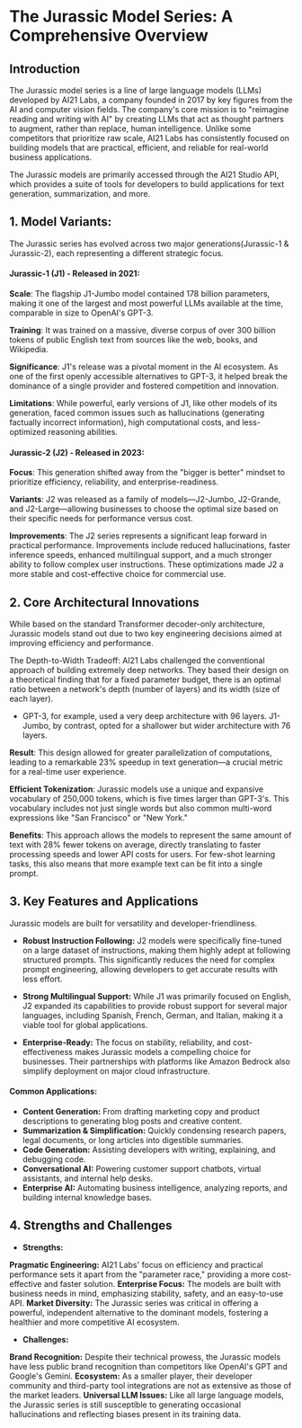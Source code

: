 # **The Jurassic Model Series: A Comprehensive Overview**

## **Introduction**
The Jurassic model series is a line of large language models (LLMs) developed by AI21 Labs, a company founded in 2017 by key figures from the AI and computer vision fields. The company's core mission is to "reimagine reading and writing with AI" by creating LLMs that act as thought partners to augment, rather than replace, human intelligence. Unlike some competitors that prioritize raw scale, AI21 Labs has consistently focused on building models that are practical, efficient, and reliable for real-world business applications.

The Jurassic models are primarily accessed through the AI21 Studio API, which provides a suite of tools for developers to build applications for text generation, summarization, and more.

## **1. Model Variants:** 

The Jurassic series has evolved across two major generations(Jurassic-1 & Jurassic-2), each representing a different strategic focus.

#### **Jurassic-1 (J1)** - Released in 2021:

**Scale**: The flagship J1-Jumbo model contained 178 billion parameters, making it one of the largest and most powerful LLMs available at the time, comparable in size to OpenAI's GPT-3.

**Training**: It was trained on a massive, diverse corpus of over 300 billion tokens of public English text from sources like the web, books, and Wikipedia.

**Significance**: J1's release was a pivotal moment in the AI ecosystem. As one of the first openly accessible alternatives to GPT-3, it helped break the dominance of a single provider and fostered competition and innovation.

**Limitations**: While powerful, early versions of J1, like other models of its generation, faced common issues such as hallucinations (generating factually incorrect information), high computational costs, and less-optimized reasoning abilities.

#### **Jurassic-2 (J2)** - Released in 2023:

**Focus**: This generation shifted away from the "bigger is better" mindset to prioritize efficiency, reliability, and enterprise-readiness.

**Variants**: J2 was released as a family of models—J2-Jumbo, J2-Grande, and J2-Large—allowing businesses to choose the optimal size based on their specific needs for performance versus cost.

**Improvements**: The J2 series represents a significant leap forward in practical performance. Improvements include reduced hallucinations, faster inference speeds, enhanced multilingual support, and a much stronger ability to follow complex user instructions. These optimizations made J2 a more stable and cost-effective choice for commercial use.

## **2. Core Architectural Innovations**
While based on the standard Transformer decoder-only architecture, Jurassic models stand out due to two key engineering decisions aimed at improving efficiency and performance.

The Depth-to-Width Tradeoff: AI21 Labs challenged the conventional approach of building extremely deep networks. They based their design on a theoretical finding that for a fixed parameter budget, there is an optimal ratio between a network's depth (number of layers) and its width (size of each layer).

- GPT-3, for example, used a very deep architecture with 96 layers.
  J1-Jumbo, by contrast, opted for a shallower but wider architecture with 76 layers.

**Result**: This design allowed for greater parallelization of computations, leading to a remarkable 23% speedup in text generation—a crucial metric for a real-time user experience.

**Efficient Tokenization**: Jurassic models use a unique and expansive vocabulary of 250,000 tokens, which is five times larger than GPT-3's. This vocabulary includes not just single words but also common multi-word expressions like "San Francisco" or "New York."

**Benefits**: This approach allows the models to represent the same amount of text with 28% fewer tokens on average, directly translating to faster processing speeds and lower API costs for users. For few-shot learning tasks, this also means that more example text can be fit into a single prompt.

## **3. Key Features and Applications**
Jurassic models are built for versatility and developer-friendliness.

- **Robust Instruction Following:** J2 models were specifically fine-tuned on a large dataset of instructions, making them highly adept at following structured prompts. This significantly reduces the need for complex prompt engineering, allowing developers to get accurate results with less effort.

- **Strong Multilingual Support:** While J1 was primarily focused on English, J2 expanded its capabilities to provide robust support for several major languages, including Spanish, French, German, and Italian, making it a viable tool for global applications.

- **Enterprise-Ready:** The focus on stability, reliability, and cost-effectiveness makes Jurassic models a compelling choice for businesses. Their partnerships with platforms like Amazon Bedrock also simplify deployment on major cloud infrastructure.

#### **Common Applications:**

- **Content Generation:** From drafting marketing copy and product descriptions to generating blog posts and creative content.
- **Summarization & Simplification:** Quickly condensing research papers, legal documents, or long articles into digestible summaries.
- **Code Generation:** Assisting developers with writing, explaining, and debugging code.
- **Conversational AI:** Powering customer support chatbots, virtual assistants, and internal help desks.
- **Enterprise AI:** Automating business intelligence, analyzing reports, and building internal knowledge bases.

## **4. Strengths and Challenges**

- **Strengths:**
  
**Pragmatic Engineering:** AI21 Labs' focus on efficiency and practical performance sets it apart from the "parameter race," providing a more cost-effective and faster solution.
**Enterprise Focus:** The models are built with business needs in mind, emphasizing stability, safety, and an easy-to-use API.
**Market Diversity:** The Jurassic series was critical in offering a powerful, independent alternative to the dominant models, fostering a healthier and more competitive AI ecosystem.

- **Challenges:**

**Brand Recognition:** Despite their technical prowess, the Jurassic models have less public brand recognition than competitors like OpenAI's GPT and Google's Gemini.
**Ecosystem:** As a smaller player, their developer community and third-party tool integrations are not as extensive as those of the market leaders.
**Universal LLM Issues:** Like all large language models, the Jurassic series is still susceptible to generating occasional hallucinations and reflecting biases present in its training data.
